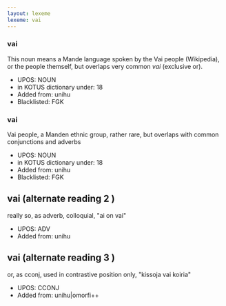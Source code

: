 ```yaml
---
layout: lexeme
lexeme: vai
---
```


###  vai

This noun means a Mande language spoken by the Vai people (Wikipedia), or the people themself, but overlaps  very common *vai* (exclusive or).
* UPOS:  NOUN
* in KOTUS dictionary under:  18
* Added from:  unihu
* Blacklisted:  FGK


###  vai

Vai people, a Manden ethnic group, rather rare, but overlaps with common conjunctions and adverbs
* UPOS:  NOUN
* in KOTUS dictionary under:  18
* Added from:  unihu
* Blacklisted:  FGK


## vai (alternate reading 2 )

really so, as adverb, colloquial, "ai on vai"
* UPOS:  ADV
* Added from:  unihu


## vai (alternate reading 3 )

or, as cconj, used in contrastive position only, "kissoja vai koiria"
* UPOS:  CCONJ
* Added from:  unihu|omorfi++

